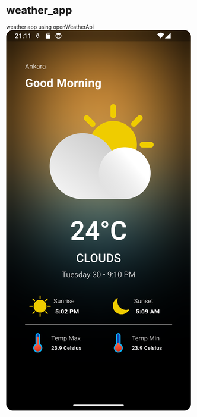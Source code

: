 # weather_app

weather app using openWeatherApi
![Pyramid][pyramid]


[pyramid]: assets/Screenshot_20240430_211201.png

